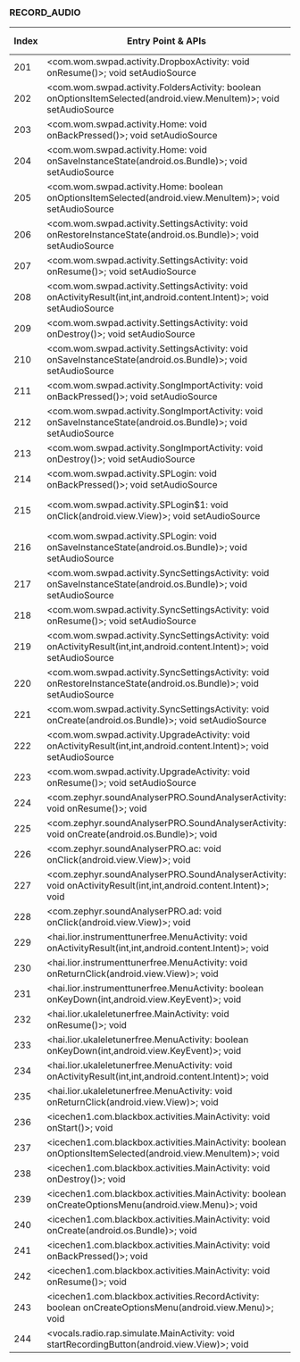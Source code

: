 ### RECORD_AUDIO
| Index | Entry Point & APIs | Screen shot | Resource id | Label |
| ------------- | ------------- | ------------- |-------------|-------------|
| 201 | <com.wom.swpad.activity.DropboxActivity: void onResume()>; void setAudioSource | ![](F:\COSMOS\output\py\Play_win8\Music_Audio\com.wom.swpad\com.wom.swpad.activity.DropboxActivity.png) |  | F |
| 202 | <com.wom.swpad.activity.FoldersActivity: boolean onOptionsItemSelected(android.view.MenuItem)>; void setAudioSource | ![](F:\COSMOS\output\py\Play_win8\Music_Audio\com.wom.swpad\com.wom.swpad.activity.FoldersActivity.png) |  | |
| 203 | <com.wom.swpad.activity.Home: void onBackPressed()>; void setAudioSource | ![](F:\COSMOS\output\py\Play_win8\Music_Audio\com.wom.swpad\com.wom.swpad.activity.Home.png) |  | |
| 204 | <com.wom.swpad.activity.Home: void onSaveInstanceState(android.os.Bundle)>; void setAudioSource | ![](F:\COSMOS\output\py\Play_win8\Music_Audio\com.wom.swpad\com.wom.swpad.activity.Home.png) |  | |
| 205 | <com.wom.swpad.activity.Home: boolean onOptionsItemSelected(android.view.MenuItem)>; void setAudioSource | ![](F:\COSMOS\output\py\Play_win8\Music_Audio\com.wom.swpad\com.wom.swpad.activity.Home.png) |  | |
| 206 | <com.wom.swpad.activity.SettingsActivity: void onRestoreInstanceState(android.os.Bundle)>; void setAudioSource | ![](F:\COSMOS\output\py\Play_win8\Music_Audio\com.wom.swpad\com.wom.swpad.activity.SettingsActivity.png) |  | |
| 207 | <com.wom.swpad.activity.SettingsActivity: void onResume()>; void setAudioSource | ![](F:\COSMOS\output\py\Play_win8\Music_Audio\com.wom.swpad\com.wom.swpad.activity.SettingsActivity.png) |  | |
| 208 | <com.wom.swpad.activity.SettingsActivity: void onActivityResult(int,int,android.content.Intent)>; void setAudioSource | ![](F:\COSMOS\output\py\Play_win8\Music_Audio\com.wom.swpad\com.wom.swpad.activity.SettingsActivity.png) |  | |
| 209 | <com.wom.swpad.activity.SettingsActivity: void onDestroy()>; void setAudioSource | ![](F:\COSMOS\output\py\Play_win8\Music_Audio\com.wom.swpad\com.wom.swpad.activity.SettingsActivity.png) |  | |
| 210 | <com.wom.swpad.activity.SettingsActivity: void onSaveInstanceState(android.os.Bundle)>; void setAudioSource | ![](F:\COSMOS\output\py\Play_win8\Music_Audio\com.wom.swpad\com.wom.swpad.activity.SettingsActivity.png) |  | |
| 211 | <com.wom.swpad.activity.SongImportActivity: void onBackPressed()>; void setAudioSource | ![](F:\COSMOS\output\py\Play_win8\Music_Audio\com.wom.swpad\com.wom.swpad.activity.SongImportActivity.png) |  | |
| 212 | <com.wom.swpad.activity.SongImportActivity: void onSaveInstanceState(android.os.Bundle)>; void setAudioSource | ![](F:\COSMOS\output\py\Play_win8\Music_Audio\com.wom.swpad\com.wom.swpad.activity.SongImportActivity.png) |  | |
| 213 | <com.wom.swpad.activity.SongImportActivity: void onDestroy()>; void setAudioSource | ![](F:\COSMOS\output\py\Play_win8\Music_Audio\com.wom.swpad\com.wom.swpad.activity.SongImportActivity.png) |  | |
| 214 | <com.wom.swpad.activity.SPLogin: void onBackPressed()>; void setAudioSource | ![](F:\COSMOS\output\py\Play_win8\Music_Audio\com.wom.swpad\com.wom.swpad.activity.SPLogin.png) |  | F |
| 215 | <com.wom.swpad.activity.SPLogin$1: void onClick(android.view.View)>; void setAudioSource | ![](F:\COSMOS\output\py\Play_win8\Music_Audio\com.wom.swpad\com.wom.swpad.activity.SPLogin.png) | {'2131624188': <sensitive_component.SensitiveComponent.SensitiveView object at 0x000001AB4A060828>} | F |
| 216 | <com.wom.swpad.activity.SPLogin: void onSaveInstanceState(android.os.Bundle)>; void setAudioSource | ![](F:\COSMOS\output\py\Play_win8\Music_Audio\com.wom.swpad\com.wom.swpad.activity.SPLogin.png) |  | F |
| 217 | <com.wom.swpad.activity.SyncSettingsActivity: void onSaveInstanceState(android.os.Bundle)>; void setAudioSource | ![](F:\COSMOS\output\py\Play_win8\Music_Audio\com.wom.swpad\com.wom.swpad.activity.SyncSettingsActivity.png) |  | F |
| 218 | <com.wom.swpad.activity.SyncSettingsActivity: void onResume()>; void setAudioSource | ![](F:\COSMOS\output\py\Play_win8\Music_Audio\com.wom.swpad\com.wom.swpad.activity.SyncSettingsActivity.png) |  | F |
| 219 | <com.wom.swpad.activity.SyncSettingsActivity: void onActivityResult(int,int,android.content.Intent)>; void setAudioSource | ![](F:\COSMOS\output\py\Play_win8\Music_Audio\com.wom.swpad\com.wom.swpad.activity.SyncSettingsActivity.png) |  | F |
| 220 | <com.wom.swpad.activity.SyncSettingsActivity: void onRestoreInstanceState(android.os.Bundle)>; void setAudioSource | ![](F:\COSMOS\output\py\Play_win8\Music_Audio\com.wom.swpad\com.wom.swpad.activity.SyncSettingsActivity.png) |  | F |
| 221 | <com.wom.swpad.activity.SyncSettingsActivity: void onCreate(android.os.Bundle)>; void setAudioSource | ![](F:\COSMOS\output\py\Play_win8\Music_Audio\com.wom.swpad\com.wom.swpad.activity.SyncSettingsActivity.png) |  | F |
| 222 | <com.wom.swpad.activity.UpgradeActivity: void onActivityResult(int,int,android.content.Intent)>; void setAudioSource | ![](F:\COSMOS\output\py\Play_win8\Music_Audio\com.wom.swpad\com.wom.swpad.activity.UpgradeActivity.png) |  | |
| 223 | <com.wom.swpad.activity.UpgradeActivity: void onResume()>; void setAudioSource | ![](F:\COSMOS\output\py\Play_win8\Music_Audio\com.wom.swpad\com.wom.swpad.activity.UpgradeActivity.png) |  | |
| 224 | <com.zephyr.soundAnalyserPRO.SoundAnalyserActivity: void onResume()>; void <init> | ![](F:\COSMOS\output\py\Play_win8\Music_Audio\com.zephyr.soundAnalyserPRO\com.zephyr.soundAnalyserPRO.SoundAnalyserActivity.png) |  | T |
| 225 | <com.zephyr.soundAnalyserPRO.SoundAnalyserActivity: void onCreate(android.os.Bundle)>; void <init> | ![](F:\COSMOS\output\py\Play_win8\Music_Audio\com.zephyr.soundAnalyserPRO\com.zephyr.soundAnalyserPRO.SoundAnalyserActivity.png) |  | T |
| 226 | <com.zephyr.soundAnalyserPRO.ac: void onClick(android.view.View)>; void <init> | ![](F:\COSMOS\output\py\Play_win8\Music_Audio\com.zephyr.soundAnalyserPRO\com.zephyr.soundAnalyserPRO.SoundAnalyserActivity.png) |  | T |
| 227 | <com.zephyr.soundAnalyserPRO.SoundAnalyserActivity: void onActivityResult(int,int,android.content.Intent)>; void <init> | ![](F:\COSMOS\output\py\Play_win8\Music_Audio\com.zephyr.soundAnalyserPRO\com.zephyr.soundAnalyserPRO.SoundAnalyserActivity.png) |  | T |
| 228 | <com.zephyr.soundAnalyserPRO.ad: void onClick(android.view.View)>; void <init> | ![](F:\COSMOS\output\py\Play_win8\Music_Audio\com.zephyr.soundAnalyserPRO\com.zephyr.soundAnalyserPRO.SoundAnalyserActivity.png) |  | T |
| 229 | <hai.lior.instrumenttunerfree.MenuActivity: void onActivityResult(int,int,android.content.Intent)>; void <init> | ![](F:\COSMOS\output\py\Play_win8\Music_Audio\hai.lior.instrumenttunerfree\hai.lior.instrumenttunerfree.MenuActivity.png) |  | |
| 230 | <hai.lior.instrumenttunerfree.MenuActivity: void onReturnClick(android.view.View)>; void <init> | ![](F:\COSMOS\output\py\Play_win8\Music_Audio\hai.lior.instrumenttunerfree\hai.lior.instrumenttunerfree.MenuActivity.png) |  | |
| 231 | <hai.lior.instrumenttunerfree.MenuActivity: boolean onKeyDown(int,android.view.KeyEvent)>; void <init> | ![](F:\COSMOS\output\py\Play_win8\Music_Audio\hai.lior.instrumenttunerfree\hai.lior.instrumenttunerfree.MenuActivity.png) |  | |
| 232 | <hai.lior.ukaleletunerfree.MainActivity: void onResume()>; void <init> | ![](F:\COSMOS\output\py\Play_win8\Music_Audio\hai.lior.ukaleletunerfree\hai.lior.ukaleletunerfree.MainActivity.png) |  | |
| 233 | <hai.lior.ukaleletunerfree.MenuActivity: boolean onKeyDown(int,android.view.KeyEvent)>; void <init> | ![](F:\COSMOS\output\py\Play_win8\Music_Audio\hai.lior.ukaleletunerfree\hai.lior.ukaleletunerfree.MenuActivity.png) |  | |
| 234 | <hai.lior.ukaleletunerfree.MenuActivity: void onActivityResult(int,int,android.content.Intent)>; void <init> | ![](F:\COSMOS\output\py\Play_win8\Music_Audio\hai.lior.ukaleletunerfree\hai.lior.ukaleletunerfree.MenuActivity.png) |  | |
| 235 | <hai.lior.ukaleletunerfree.MenuActivity: void onReturnClick(android.view.View)>; void <init> | ![](F:\COSMOS\output\py\Play_win8\Music_Audio\hai.lior.ukaleletunerfree\hai.lior.ukaleletunerfree.MenuActivity.png) |  | |
| 236 | <icechen1.com.blackbox.activities.MainActivity: void onStart()>; void <init> | ![](F:\COSMOS\output\py\Play_win8\Music_Audio\icechen1.com.blackbox\icechen1.com.blackbox.activities.MainActivity.png) |  | T |
| 237 | <icechen1.com.blackbox.activities.MainActivity: boolean onOptionsItemSelected(android.view.MenuItem)>; void <init> | ![](F:\COSMOS\output\py\Play_win8\Music_Audio\icechen1.com.blackbox\icechen1.com.blackbox.activities.MainActivity.png) |  | T |
| 238 | <icechen1.com.blackbox.activities.MainActivity: void onDestroy()>; void <init> | ![](F:\COSMOS\output\py\Play_win8\Music_Audio\icechen1.com.blackbox\icechen1.com.blackbox.activities.MainActivity.png) |  | T |
| 239 | <icechen1.com.blackbox.activities.MainActivity: boolean onCreateOptionsMenu(android.view.Menu)>; void <init> | ![](F:\COSMOS\output\py\Play_win8\Music_Audio\icechen1.com.blackbox\icechen1.com.blackbox.activities.MainActivity.png) |  | T |
| 240 | <icechen1.com.blackbox.activities.MainActivity: void onCreate(android.os.Bundle)>; void <init> | ![](F:\COSMOS\output\py\Play_win8\Music_Audio\icechen1.com.blackbox\icechen1.com.blackbox.activities.MainActivity.png) |  | T |
| 241 | <icechen1.com.blackbox.activities.MainActivity: void onBackPressed()>; void <init> | ![](F:\COSMOS\output\py\Play_win8\Music_Audio\icechen1.com.blackbox\icechen1.com.blackbox.activities.MainActivity.png) |  | T |
| 242 | <icechen1.com.blackbox.activities.MainActivity: void onResume()>; void <init> | ![](F:\COSMOS\output\py\Play_win8\Music_Audio\icechen1.com.blackbox\icechen1.com.blackbox.activities.MainActivity.png) |  | T |
| 243 | <icechen1.com.blackbox.activities.RecordActivity: boolean onCreateOptionsMenu(android.view.Menu)>; void <init> | ![](F:\COSMOS\output\py\Play_win8\Music_Audio\icechen1.com.blackbox\icechen1.com.blackbox.activities.RecordActivity.png) |  | T |
| 244 | <vocals.radio.rap.simulate.MainActivity: void startRecordingButton(android.view.View)>; void <init> | ![](F:\COSMOS\output\py\Play_win8\Music_Audio\vocals.radio.rap.simulate\vocals.radio.rap.simulate.MainActivity.png) |  | |
